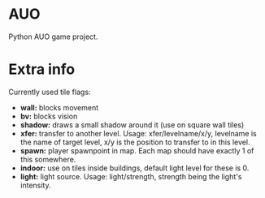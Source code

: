 # AUO
Python AUO game project.

# Extra info
Currently used tile flags:
* **wall:** blocks movement
* **bv:** blocks vision
* **shadow:** draws a small shadow around it (use on square wall tiles)
* **xfer:** transfer to another level. Usage: xfer/levelname/x/y, levelname is the name of target level, x/y is the position to transfer to in this level.
* **spawn:** player spawnpoint in map. Each map should have exactly 1 of this somewhere.
* **indoor:** use on tiles inside buildings, default light level for these is 0.
* **light:** light source. Usage: light/strength, strength being the light's intensity.
